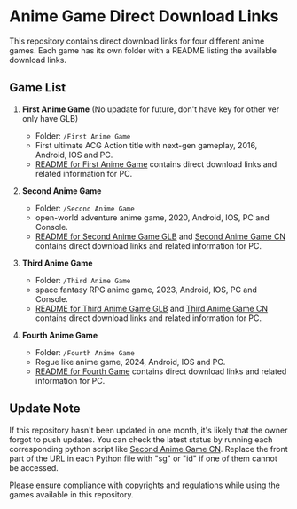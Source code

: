 # Anime Game Direct Download Links

This repository contains direct download links for four different anime games. Each game has its own folder with a README listing the available download links.

## Game List

1. **First Anime Game** (No upadate for future, don't have key for other ver only have GLB)
   - Folder: `/First Anime Game`
   - First ultimate ACG Action title with next-gen gameplay, 2016, Android, IOS and PC.
   - [README for First Anime Game](./First%20Anime%20Game/GLOBAL.md) contains direct download links and related information for PC.

2. **Second Anime Game**
   - Folder: `/Second Anime Game`
   - open-world adventure anime game, 2020, Android, IOS, PC and Console.
   - [README for Second Anime Game GLB](./Second%20Anime%20Game/GLOBAL.md) and [Second Anime Game CN](./Second%20Anime%20Game/CN.md) contains direct download links and related information for PC.

3. **Third Anime Game**
   - Folder: `/Third Anime Game`
   - space fantasy RPG anime game, 2023, Android, IOS, PC and Console.
   - [README for Third Anime Game GLB](./Third%20Anime%20Game/GLOBAL.md) and [Third Anime Game CN](./Third%20Anime%20Game/CN.md) contains direct download links and related information for PC.

4. **Fourth Anime Game**
   - Folder: `/Fourth Anime Game`
   - Rogue like anime game, 2024, Android, IOS and PC.
   - [README for Fourth Game](./Fourth%20Anime%20Game/turu.md) contains direct download links and related information for PC.

## Update Note

If this repository hasn't been updated in one month, it's likely that the owner forgot to push updates. You can check the latest status by running each corresponding python script like [Second Anime Game CN](./Second%20Anime%20Game/SecondAnimeGameCN.py). Replace the front part of the URL in each Python file with "sg" or "id" if one of them cannot be accessed.

Please ensure compliance with copyrights and regulations while using the games available in this repository.